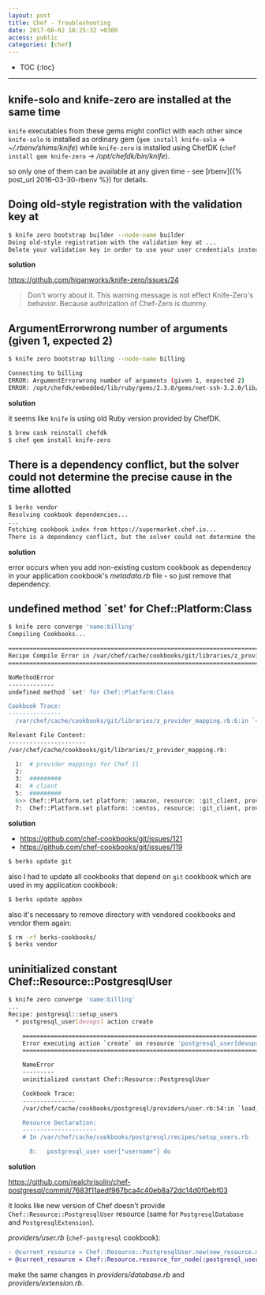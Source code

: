 ```yaml
---
layout: post
title: Chef - Troubleshooting
date: 2017-08-02 18:25:32 +0300
access: public
categories: [chef]
---
```


<!-- more -->

* TOC
{:toc}
<hr>

## knife-solo and knife-zero are installed at the same time

`knife` executables from these gems might conflict with each other since
`knife-solo` is installed as ordinary gem (`gem install knife-solo` ->
_~/.rbenv/shims/knife_) while `knife-zero` is installed using ChefDK
(`chef install gem knife-zero` -> _/opt/chefdk/bin/knife_).

so only one of them can be available at any given time -
see [rbenv]({% post_url 2016-03-30-rbenv %}) for details.

## Doing old-style registration with the validation key at

```sh
$ knife zero bootstrap builder --node-name builder
Doing old-style registration with the validation key at ...
Delete your validation key in order to use your user credentials instead
```

**solution**

<https://github.com/higanworks/knife-zero/issues/24>

> Don't worry about it.
> This warning message is not effect Knife-Zero's behavior.
> Because authrization of Chef-Zero is dummy.

## ArgumentErrorwrong number of arguments (given 1, expected 2)

```sh
$ knife zero bootstrap billing --node-name billing

Connecting to billing
ERROR: ArgumentErrorwrong number of arguments (given 1, expected 2)
ERROR: /opt/chefdk/embedded/lib/ruby/gems/2.3.0/gems/net-ssh-3.2.0/lib/net/ssh/connection/keepalive.rb:36:in `send_as_needed'
```

**solution**

it seems like `knife` is using old Ruby version provided by ChefDK.

```sh
$ brew cask reinstall chefdk
$ chef gem install knife-zero
```

## There is a dependency conflict, but the solver could not determine the precise cause in the time allotted

```sh
$ berks vendor
Resolving cookbook dependencies...
...
Fetching cookbook index from https://supermarket.chef.io...
There is a dependency conflict, but the solver could not determine the precise cause in the time allotted.
```

**solution**

error occurs when you add non-existing custom cookbook as dependency in your
application cookbook's _metadata.rb_ file - so just remove that dependency.

## undefined method `set' for Chef::Platform:Class

```sh
$ knife zero converge 'name:billing'
Compiling Cookbooks...

================================================================================
Recipe Compile Error in /var/chef/cache/cookbooks/git/libraries/z_provider_mapping.rb
================================================================================

NoMethodError
-------------
undefined method `set' for Chef::Platform:Class

Cookbook Trace:
---------------
  /var/chef/cache/cookbooks/git/libraries/z_provider_mapping.rb:6:in `<top (required)>'

Relevant File Content:
----------------------
/var/chef/cache/cookbooks/git/libraries/z_provider_mapping.rb:

  1:  # provider mappings for Chef 11
  2:
  3:  #########
  4:  # client
  5:  #########
  6>> Chef::Platform.set platform: :amazon, resource: :git_client, provider: Chef::Provider::GitClient::Package
  7:  Chef::Platform.set platform: :centos, resource: :git_client, provider: Chef::Provider::GitClient::Package
```

**solution**

- <https://github.com/chef-cookbooks/git/issues/121>
- <https://github.com/chef-cookbooks/git/issues/119>

```sh
$ berks update git
```

also I had to update all cookbooks that depend on `git` cookbook
which are used in my application cookbook:

```sh
$ berks update appbox
```

also it's necessary to remove directory with vendored cookbooks and vendor
them again:

```sh
$ rm -rf berks-cookbooks/
$ berks vendor
```

## uninitialized constant Chef::Resource::PostgresqlUser

```sh
$ knife zero converge 'name:billing'
...
Recipe: postgresql::setup_users
  * postgresql_user[devops] action create

    ================================================================================
    Error executing action `create` on resource 'postgresql_user[devops]'
    ================================================================================

    NameError
    ---------
    uninitialized constant Chef::Resource::PostgresqlUser

    Cookbook Trace:
    ---------------
    /var/chef/cache/cookbooks/postgresql/providers/user.rb:54:in `load_current_resource'

    Resource Declaration:
    ---------------------
    # In /var/chef/cache/cookbooks/postgresql/recipes/setup_users.rb

      8:   postgresql_user user["username"] do
```

**solution**

<https://github.com/realchrisolin/chef-postgresql/commit/7683f11aedf967bca4c40eb8a72dc14d0f0ebf03>

it looks like new version of Chef doesn't provide `Chef::Resource::PostgresqlUser`
resource (same for `PostgresqlDatabase` and `PostgresqlExtension`).

_providers/user.rb_ (`chef-postgresql` cookbook):

```diff
- @current_resource = Chef::Resource::PostgresqlUser.new(new_resource.name)
+ @current_resource = Chef::Resource.resource_for_node(:postgresql_user, node).new(new_resource.name)
```

make the same changes in _providers/database.rb_ and _providers/extension.rb_.
